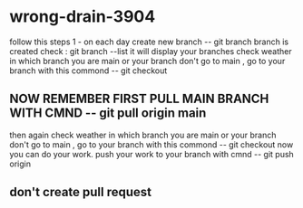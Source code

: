 # wrong-drain-3904
follow this steps
1 - on each day create new branch -- git branch <branch name> 
  branch is created
check : git branch --list
it will display your branches
check weather in which branch you are main  or your branch
don't go to main , go to your branch with this commond -- git checkout <branch name>
## NOW REMEMBER FIRST PULL MAIN BRANCH WITH CMND -- git pull origin main
then again check weather in which branch you are main  or your branch 
 don't go to main , go to your branch with this commond -- git checkout <branch name> 
  now you can do your work.
push your work to your branch with cmnd -- git push origin <branch name>
## don't create pull request 
